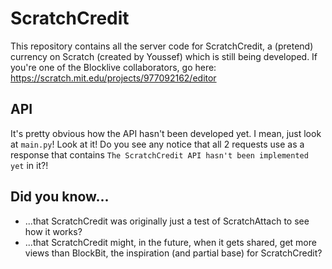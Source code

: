 # ScratchCredit
This repository contains all the server code for ScratchCredit, a (pretend) currency on Scratch (created by Youssef) which is still being developed. If you're one of the Blocklive collaborators, go here: https://scratch.mit.edu/projects/977092162/editor
## API
It's pretty obvious how the API hasn't been developed yet. I mean, just look at `main.py`! Look at it! Do you see any notice that all 2 requests use as a response that contains `The ScratchCredit API hasn't been implemented yet` in it?!
## Did you know...
* ...that ScratchCredit was originally just a test of ScratchAttach to see how it works?
* ...that ScratchCredit might, in the future, when it gets shared, get more views than BlockBit, the inspiration (and partial base) for ScratchCredit?
